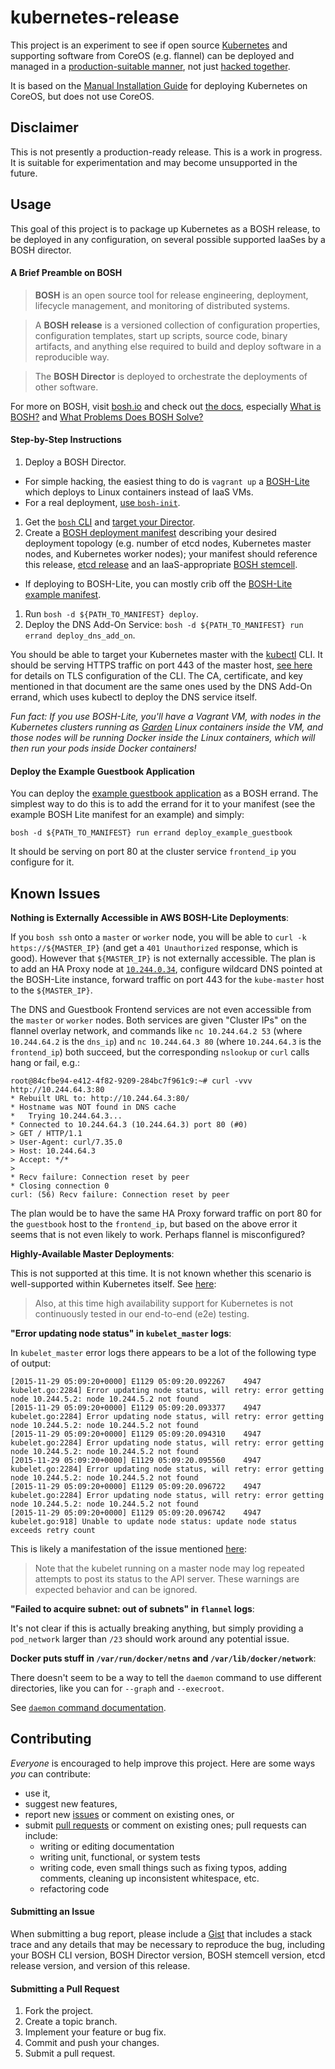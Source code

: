 # kubernetes-release

This project is an experiment to see if open source [Kubernetes](http://kubernetes.io/) and supporting software from CoreOS (e.g. flannel) can be deployed and managed in a [production-suitable manner](http://bosh.io/), not just [hacked together](https://github.com/kubernetes/kubernetes/tree/master/cluster).

It is based on the [Manual Installation Guide](https://coreos.com/kubernetes/docs/latest/getting-started.html) for deploying Kubernetes on CoreOS, but does not use CoreOS.

## Disclaimer

This is not presently a production-ready release. This is a work in progress. It is suitable for experimentation and may become unsupported in the future.

## Usage

This goal of this project is to package up Kubernetes as a BOSH release, to be deployed in any configuration, on several possible supported IaaSes by a BOSH director.

#### A Brief Preamble on BOSH

> **BOSH** is an open source tool for release engineering, deployment, lifecycle management, and monitoring of distributed systems.

> A **BOSH release** is a versioned collection of configuration properties, configuration templates, start up scripts, source code, binary artifacts, and anything else required to build and deploy software in a reproducible way.

> The **BOSH Director** is deployed to orchestrate the deployments of other software.

For more on BOSH, visit [bosh.io](http://bosh.io/) and check out [the docs](http://bosh.io/docs), especially [What is BOSH?](http://bosh.io/docs/about.html) and [What Problems Does BOSH Solve?](http://bosh.io/docs/problems.html)

#### Step-by-Step Instructions

1. Deploy a BOSH Director.
  * For simple hacking, the easiest thing to do is `vagrant up` a [BOSH-Lite](https://github.com/cloudfoundry/bosh-lite) which deploys to Linux containers instead of IaaS VMs.
  * For a real deployment, [use `bosh-init`](https://bosh.io/docs/using-bosh-init.html).
1. Get the [`bosh` CLI](https://bosh.io/docs/bosh-cli.html) and [target your Director](https://bosh.io/docs/sysadmin-commands.html#director).
1. Create a [BOSH deployment manifest](https://bosh.io/docs/deployment-manifest.html) describing your desired deployment topology (e.g. number of etcd nodes, Kubernetes master nodes, and Kubernetes worker nodes); your manifest should reference this release, [etcd release](https://bosh.io/releases/github.com/cloudfoundry-incubator/etcd-release?all=1) and an IaaS-appropriate [BOSH stemcell](https://bosh.io/stemcells).
  * If deploying to BOSH-Lite, you can mostly crib off the [BOSH-Lite example manifest](example_deployments/bosh-lite/kubernetes.yml).
1. Run `bosh -d ${PATH_TO_MANIFEST} deploy`.
1. Deploy the DNS Add-On Service: `bosh -d ${PATH_TO_MANIFEST} run errand deploy_dns_add_on`.

You should be able to target your Kubernetes master with the [kubectl](https://github.com/kubernetes/kubernetes/blob/master/docs/user-guide/kubectl/kubectl.md) CLI.  It should be serving HTTPS traffic on port 443 of the master host, [see here](https://coreos.com/kubernetes/docs/latest/configure-kubectl.html) for details on TLS configuration of the CLI.  The CA, certificate, and key mentioned in that document are the same ones used by the DNS Add-On errand, which uses kubectl to deploy the DNS service itself.

*Fun fact: If you use BOSH-Lite, you'll have a Vagrant VM, with nodes in the Kubernetes clusters running as [Garden](https://github.com/cloudfoundry-incubator/garden) Linux containers inside the VM, and those nodes will be running Docker inside the Linux containers, which will then run your pods inside Docker containers!*

#### Deploy the Example Guestbook Application

You can deploy the [example guestbook application](https://github.com/kubernetes/kubernetes/blob/master/examples/guestbook/README.md) as a BOSH errand.  The simplest way to do this is to add the errand for it to your manifest (see the example BOSH Lite manifest for an example) and simply:

```
bosh -d ${PATH_TO_MANIFEST} run errand deploy_example_guestbook
```

It should be serving on port 80 at the cluster service `frontend_ip` you configure for it.

## Known Issues

**Nothing is Externally Accessible in AWS BOSH-Lite Deployments**:

If you `bosh ssh` onto a `master` or `worker` node, you will be able to `curl -k https://${MASTER_IP}` (and get a `401 Unauthorized` response, which is good).  However that `${MASTER_IP}` is not externally accessible.  The plan is to add an HA Proxy node at [`10.244.0.34`](https://github.com/cloudfoundry/bosh-lite/blob/ea94b4de9a90f1a83c3b541a034a4cdbab04e733/packer/templates/vagrant-aws.tpl#L69-L71), configure wildcard DNS pointed at the BOSH-Lite instance, forward traffic on port 443 for the `kube-master` host to the `${MASTER_IP}`.

The DNS and Guestbook Frontend services are not even accessible from the `master` or `worker` nodes.  Both services are given "Cluster IPs" on the flannel overlay network, and commands like `nc 10.244.64.2 53` (where `10.244.64.2` is the `dns_ip`) and `nc 10.244.64.3 80` (where `10.244.64.3` is the `frontend_ip`) both succeed, but the corresponding `nslookup` or `curl` calls hang or fail, e.g.:

```
root@84cfbe94-e412-4f82-9209-284bc7f961c9:~# curl -vvv http://10.244.64.3:80
* Rebuilt URL to: http://10.244.64.3:80/
* Hostname was NOT found in DNS cache
*   Trying 10.244.64.3...
* Connected to 10.244.64.3 (10.244.64.3) port 80 (#0)
> GET / HTTP/1.1
> User-Agent: curl/7.35.0
> Host: 10.244.64.3
> Accept: */*
>
* Recv failure: Connection reset by peer
* Closing connection 0
curl: (56) Recv failure: Connection reset by peer
```

The plan would be to have the same HA Proxy forward traffic on port 80 for the `guestbook` host to the `frontend_ip`, but based on the above error it seems that is not even likely to work.  Perhaps flannel is misconfigured?

**Highly-Available Master Deployments**:

This is not supported at this time. It is not known whether this scenario is well-supported within Kubernetes itself.  See [here](http://kubernetes.io/v1.0/docs/admin/high-availability.html#introduction):

> Also, at this time high availability support for Kubernetes is not continuously tested in our end-to-end (e2e) testing.

**"Error updating node status" in `kubelet_master` logs**:

In `kubelet_master` error logs there appears to be a lot of the following type of output:

```
[2015-11-29 05:09:20+0000] E1129 05:09:20.092267    4947 kubelet.go:2284] Error updating node status, will retry: error getting node 10.244.5.2: node 10.244.5.2 not found
[2015-11-29 05:09:20+0000] E1129 05:09:20.093377    4947 kubelet.go:2284] Error updating node status, will retry: error getting node 10.244.5.2: node 10.244.5.2 not found
[2015-11-29 05:09:20+0000] E1129 05:09:20.094310    4947 kubelet.go:2284] Error updating node status, will retry: error getting node 10.244.5.2: node 10.244.5.2 not found
[2015-11-29 05:09:20+0000] E1129 05:09:20.095560    4947 kubelet.go:2284] Error updating node status, will retry: error getting node 10.244.5.2: node 10.244.5.2 not found
[2015-11-29 05:09:20+0000] E1129 05:09:20.096722    4947 kubelet.go:2284] Error updating node status, will retry: error getting node 10.244.5.2: node 10.244.5.2 not found
[2015-11-29 05:09:20+0000] E1129 05:09:20.096742    4947 kubelet.go:918] Unable to update node status: update node status exceeds retry count
```

This is likely a manifestation of the issue mentioned [here](https://coreos.com/kubernetes/docs/latest/deploy-master.html):

> Note that the kubelet running on a master node may log repeated attempts to post its status to the API server. These warnings are expected behavior and can be ignored.

**"Failed to acquire subnet: out of subnets" in `flannel` logs**:

It's not clear if this is actually breaking anything, but simply providing a `pod_network` larger than `/23` should work around any potential issue.

**Docker puts stuff in `/var/run/docker/netns` and `/var/lib/docker/network`**:

There doesn't seem to be a way to tell the `daemon` command to use different directories, like you can for `--graph` and `--execroot`.

See [`daemon` command documentation](https://docs.docker.com/engine/reference/commandline/daemon/).

## Contributing

*Everyone* is encouraged to help improve this project. Here are some ways *you* can contribute:

* use it,
* suggest new features,
* report new [issues](https://github.com/amitkgupta/kubernetes-release/issues) or comment on existing ones, or
* submit [pull requests](https://github.com/amitkgupta/kubernetes-release/pulls) or comment on existing ones; pull requests can include:
  * writing or editing documentation
  * writing unit, functional, or system tests
  * writing code, even small things such as fixing typos, adding comments, cleaning up inconsistent whitespace, etc.
  * refactoring code

#### Submitting an Issue

When submitting a bug report, please include a [Gist](http://gist.github.com/) that includes a stack trace and any details that may be necessary to reproduce the bug, including your BOSH CLI version, BOSH Director version, BOSH stemcell version, etcd release version, and version of this release.

#### Submitting a Pull Request

1. Fork the project.
1. Create a topic branch.
1. Implement your feature or bug fix.
1. Commit and push your changes.
1. Submit a pull request.
